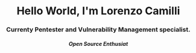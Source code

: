 <h1 align="center"> Hello World, I'm Lorenzo Camilli </h1>

<h3 align="center">Currenty Pentester and Vulnerability Management specialist. </h3>

<h5 align="center">Open Source Enthusiat</h5>
